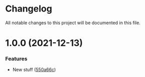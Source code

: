 # Changelog

All notable changes to this project will be documented in this file.

# 1.0.0 (2021-12-13)


### Features

* New stuff ([550a66c](https://github.com/antonbabenko/pr-title-tests/commit/550a66c088639dee0e52aa03f897426922db5de8))
